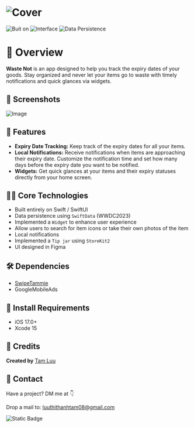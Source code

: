 # ![Cover](WasteNot_Cover.png)

![Buit on](https://img.shields.io/badge/Built_on-Swift-red?logo=Swift)
![Interface](https://img.shields.io/badge/Interface-SwiftUI-yellow)
![Data Persistence](https://img.shields.io/badge/Data_Persistence-SwiftData-blue)

# 🫵 Overview

**Waste Not** is an app designed to help you track the expiry dates of your goods. Stay organized and never let your items go to waste with timely notifications and quick glances via widgets.

## 📸 Screenshots

![Image](Screenshots.png)

## 🚀 Features

- **Expiry Date Tracking:** Keep track of the expiry dates for all your items.
- **Local Notifications:** Receive notifications when items are approaching their expiry date. Customize the notification time and set how many days before the expiry date you want to be notified.
- **Widgets:** Get quick glances at your items and their expiry statuses directly from your home screen.

## 👩‍💻 Core Technologies

- Built entirely on Swift / SwiftUI
- Data persistence using `SwiftData` (WWDC2023)
- Implemented a `Widget` to enhance user experience
- Allow users to search for item icons or take their own photos of the item 
- Local notifications
- Implemented a `Tip jar` using `StoreKit2`
- UI designed in Figma

## 🛠️ Dependencies
- [SwipeTammie](https://github.com/bii-08/SwipeTammie)
- GoogleMobileAds

## 📜 Install Requirements
- iOS 17.0+
- Xcode 15

## 🔎 Credits
**Created by** [Tam Luu](https://github.com/bii-08)

## 📱 Contact

Have a project? DM me at 👇

Drop a mail to: luuthithanhtam08@gmail.com

![Static Badge](https://img.shields.io/badge/Built_with_%F0%9F%92%93-blue)
